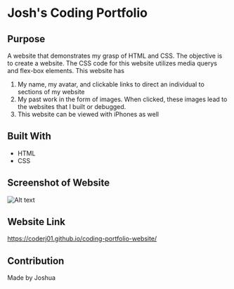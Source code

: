 # Josh's Coding Portfolio

## Purpose

A website that demonstrates my grasp of HTML and CSS. The objective is to create a website. The CSS code for this website utilizes media querys and flex-box elements. This website has

1) My name, my avatar, and clickable links to direct an individual to sections of my website
2) My past work in the form of images. When clicked, these images lead to the websites that I built or debugged.
3) This website can be viewed with iPhones as well

## Built With
 * HTML
 * CSS

## Screenshot of Website
![Alt text](../assets/images/image-screenshot.jpg?raw=true "Title")

## Website Link
https://coderj01.github.io/coding-portfolio-website/

## Contribution
Made by Joshua
